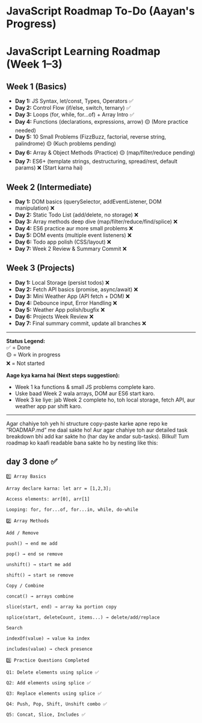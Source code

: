 # JavaScript Roadmap To-Do (Aayan's Progress)

# JavaScript Learning Roadmap (Week 1–3)

## Week 1 (Basics)
- **Day 1:** JS Syntax, let/const, Types, Operators  ✅
- **Day 2:** Control Flow (if/else, switch, ternary)  ✅
- **Day 3:** Loops (for, while, for...of) + Array Intro  ✅
- **Day 4:** Functions (declarations, expressions, arrow) 🟡 (More practice needed)
- **Day 5:** 10 Small Problems (FizzBuzz, factorial, reverse string, palindrome) 🟡 (Kuch problems pending)
- **Day 6:** Array & Object Methods (Practice) 🟡 (map/filter/reduce pending)
- **Day 7:** ES6+ (template strings, destructuring, spread/rest, default params) ❌ (Start karna hai)

## Week 2 (Intermediate)
- **Day 1:** DOM basics (querySelector, addEventListener, DOM manipulation) ❌
- **Day 2:** Static Todo List (add/delete, no storage) ❌
- **Day 3:** Array methods deep dive (map/filter/reduce/find/splice) ❌
- **Day 4:** ES6 practice aur more small problems ❌
- **Day 5:** DOM events (multiple event listeners) ❌
- **Day 6:** Todo app polish (CSS/layout) ❌
- **Day 7:** Week 2 Review & Summary Commit ❌

## Week 3 (Projects)
- **Day 1:** Local Storage (persist todos) ❌
- **Day 2:** Fetch API basics (promise, async/await) ❌
- **Day 3:** Mini Weather App (API fetch + DOM) ❌
- **Day 4:** Debounce input, Error Handling ❌
- **Day 5:** Weather App polish/bugfix ❌
- **Day 6:** Projects Week Review ❌
- **Day 7:** Final summary commit, update all branches ❌

---

**Status Legend:**  
✅ = Done  
🟡 = Work in progress  
❌ = Not started

**Aage kya karna hai (Next steps suggestion):**
- Week 1 ka functions & small JS problems complete karo.
- Uske baad Week 2 wala arrays, DOM aur ES6 start karo.
- Week 3 ke liye: jab Week 2 complete ho, toh local storage, fetch API, aur weather app par shift karo.

---

Agar chahiye toh yeh hi structure copy-paste karke apne repo ke “ROADMAP.md” me daal sakte ho! Aur agar chahiye toh aur detailed task breakdown bhi add kar sakte ho (har day ke andar sub-tasks).
Bilkul! Tum roadmap ko kaafi readable bana sakte ho by nesting like this:




    
    
## day 3 done ✅
    
    1️⃣ Array Basics

    Array declare karna: let arr = [1,2,3];

    Access elements: arr[0], arr[1]

    Looping: for, for...of, for...in, while, do-while

    2️⃣ Array Methods

    Add / Remove

    push() → end me add

    pop() → end se remove

    unshift() → start me add

    shift() → start se remove

    Copy / Combine

    concat() → arrays combine

    slice(start, end) → array ka portion copy

    splice(start, deleteCount, items...) → delete/add/replace

    Search

    indexOf(value) → value ka index

    includes(value) → check presence

    3️⃣ Practice Questions Completed

    Q1: Delete elements using splice ✅

    Q2: Add elements using splice ✅

    Q3: Replace elements using splice ✅

    Q4: Push, Pop, Shift, Unshift combo ✅

    Q5: Concat, Slice, Includes ✅
